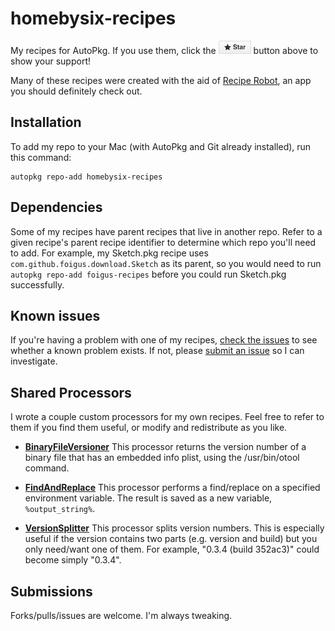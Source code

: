 # homebysix-recipes

My recipes for AutoPkg. If you use them, click the ![Star](README-images/star.png) button above to show your support!

Many of these recipes were created with the aid of [Recipe Robot](https://github.com/homebysix/recipe-robot), an app you should definitely check out.


## Installation

To add my repo to your Mac (with AutoPkg and Git already installed), run this command:

```
autopkg repo-add homebysix-recipes
```


## Dependencies

Some of my recipes have parent recipes that live in another repo. Refer to a given recipe's parent recipe identifier to determine which repo you'll need to add. For example, my Sketch.pkg recipe uses `com.github.foigus.download.Sketch` as its parent, so you would need to run `autopkg repo-add foigus-recipes` before you could run Sketch.pkg successfully.


## Known issues

If you're having a problem with one of my recipes, [check the issues](https://github.com/autopkg/homebysix-recipes/issues) to see whether a known problem exists. If not, please [submit an issue](https://github.com/autopkg/homebysix-recipes/issues/new) so I can investigate.


## Shared Processors

I wrote a couple custom processors for my own recipes. Feel free to refer to them if you find them useful, or modify and redistribute as you like.

- __[BinaryFileVersioner](BinaryFileVersioner/README.md)__
    This processor returns the version number of a binary file that has an embedded info plist, using the /usr/bin/otool command.

- __[FindAndReplace](FindAndReplace/README.md)__
This processor performs a find/replace on a specified environment variable. The result is saved as a new variable, `%output_string%`.

- __[VersionSplitter](VersionSplitter/README.md)__
    This processor splits version numbers. This is especially useful if the version contains two parts (e.g. version and build) but you only need/want one of them. For example, "0.3.4 (build 352ac3)" could become simply "0.3.4".


## Submissions

Forks/pulls/issues are welcome. I'm always tweaking.
